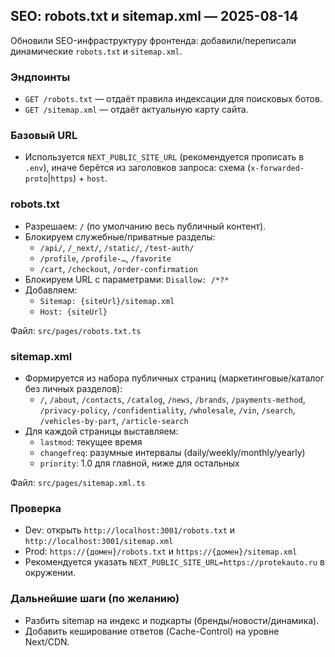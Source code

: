 ## SEO: robots.txt и sitemap.xml — 2025-08-14

Обновили SEO-инфраструктуру фронтенда: добавили/переписали динамические `robots.txt` и `sitemap.xml`.

### Эндпоинты
- `GET /robots.txt` — отдаёт правила индексации для поисковых ботов.
- `GET /sitemap.xml` — отдаёт актуальную карту сайта.

### Базовый URL
- Используется `NEXT_PUBLIC_SITE_URL` (рекомендуется прописать в `.env`),
  иначе берётся из заголовков запроса: схема (`x-forwarded-proto`|`https`) + `host`.

### robots.txt
- Разрешаем: `/` (по умолчанию весь публичный контент).
- Блокируем служебные/приватные разделы:
  - `/api/`, `/_next/`, `/static/`, `/test-auth/`
  - `/profile`, `/profile-…`, `/favorite`
  - `/cart`, `/checkout`, `/order-confirmation`
- Блокируем URL с параметрами: `Disallow: /*?*`
- Добавляем:
  - `Sitemap: {siteUrl}/sitemap.xml`
  - `Host: {siteUrl}`

Файл: `src/pages/robots.txt.ts`

### sitemap.xml
- Формируется из набора публичных страниц (маркетинговые/каталог без личных разделов):
  - `/`, `/about`, `/contacts`, `/catalog`, `/news`, `/brands`,
    `/payments-method`, `/privacy-policy`, `/confidentiality`,
    `/wholesale`, `/vin`, `/search`, `/vehicles-by-part`, `/article-search`
- Для каждой страницы выставляем:
  - `lastmod`: текущее время
  - `changefreq`: разумные интервалы (daily/weekly/monthly/yearly)
  - `priority`: 1.0 для главной, ниже для остальных

Файл: `src/pages/sitemap.xml.ts`

### Проверка
- Dev: открыть `http://localhost:3001/robots.txt` и `http://localhost:3001/sitemap.xml`
- Prod: `https://{домен}/robots.txt` и `https://{домен}/sitemap.xml`
- Рекомендуется указать `NEXT_PUBLIC_SITE_URL=https://protekauto.ru` в окружении.

### Дальнейшие шаги (по желанию)
- Разбить sitemap на индекс и подкарты (бренды/новости/динамика).
- Добавить кеширование ответов (Cache-Control) на уровне Next/CDN.
